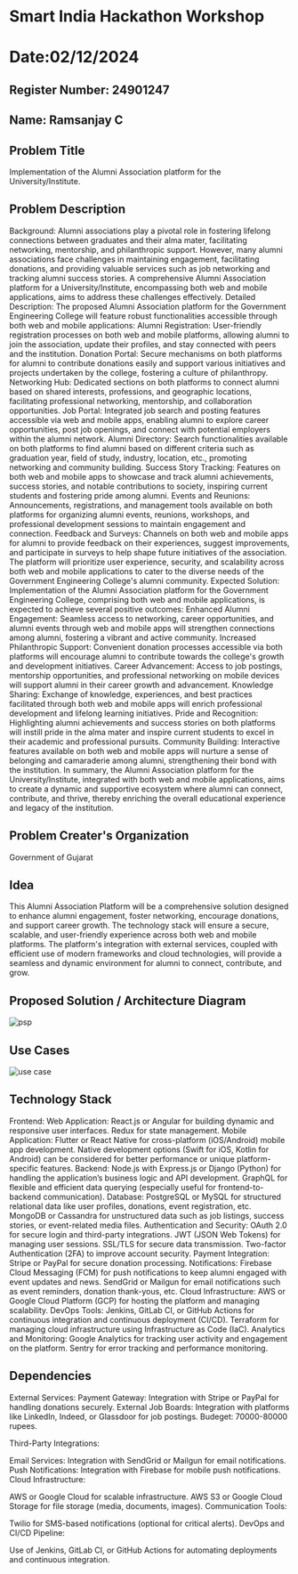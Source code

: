 # Smart India Hackathon Workshop
# Date:02/12/2024
## Register Number: 24901247
## Name: Ramsanjay C
## Problem Title
Implementation of the Alumni Association platform for the University/Institute.
## Problem Description
Background: Alumni associations play a pivotal role in fostering lifelong connections between graduates and their alma mater, facilitating networking, mentorship, and philanthropic support. However, many alumni associations face challenges in maintaining engagement, facilitating donations, and providing valuable services such as job networking and tracking alumni success stories. A comprehensive Alumni Association platform for a University/Institute, encompassing both web and mobile applications, aims to address these challenges effectively. Detailed Description: The proposed Alumni Association platform for the Government Engineering College will feature robust functionalities accessible through both web and mobile applications: Alumni Registration: User-friendly registration processes on both web and mobile platforms, allowing alumni to join the association, update their profiles, and stay connected with peers and the institution. Donation Portal: Secure mechanisms on both platforms for alumni to contribute donations easily and support various initiatives and projects undertaken by the college, fostering a culture of philanthropy. Networking Hub: Dedicated sections on both platforms to connect alumni based on shared interests, professions, and geographic locations, facilitating professional networking, mentorship, and collaboration opportunities. Job Portal: Integrated job search and posting features accessible via web and mobile apps, enabling alumni to explore career opportunities, post job openings, and connect with potential employers within the alumni network. Alumni Directory: Search functionalities available on both platforms to find alumni based on different criteria such as graduation year, field of study, industry, location, etc., promoting networking and community building. Success Story Tracking: Features on both web and mobile apps to showcase and track alumni achievements, success stories, and notable contributions to society, inspiring current students and fostering pride among alumni. Events and Reunions: Announcements, registrations, and management tools available on both platforms for organizing alumni events, reunions, workshops, and professional development sessions to maintain engagement and connection. Feedback and Surveys: Channels on both web and mobile apps for alumni to provide feedback on their experiences, suggest improvements, and participate in surveys to help shape future initiatives of the association. The platform will prioritize user experience, security, and scalability across both web and mobile applications to cater to the diverse needs of the Government Engineering College's alumni community. Expected Solution: Implementation of the Alumni Association platform for the Government Engineering College, comprising both web and mobile applications, is expected to achieve several positive outcomes: Enhanced Alumni Engagement: Seamless access to networking, career opportunities, and alumni events through web and mobile apps will strengthen connections among alumni, fostering a vibrant and active community. Increased Philanthropic Support: Convenient donation processes accessible via both platforms will encourage alumni to contribute towards the college's growth and development initiatives. Career Advancement: Access to job postings, mentorship opportunities, and professional networking on mobile devices will support alumni in their career growth and advancement. Knowledge Sharing: Exchange of knowledge, experiences, and best practices facilitated through both web and mobile apps will enrich professional development and lifelong learning initiatives. Pride and Recognition: Highlighting alumni achievements and success stories on both platforms will instill pride in the alma mater and inspire current students to excel in their academic and professional pursuits. Community Building: Interactive features available on both web and mobile apps will nurture a sense of belonging and camaraderie among alumni, strengthening their bond with the institution. In summary, the Alumni Association platform for the University/Institute, integrated with both web and mobile applications, aims to create a dynamic and supportive ecosystem where alumni can connect, contribute, and thrive, thereby enriching the overall educational experience and legacy of the institution.
## Problem Creater's Organization
Government of Gujarat
## Idea
This Alumni Association Platform will be a comprehensive solution designed to enhance alumni engagement, foster networking, encourage donations, and support career growth. The technology stack will ensure a secure, scalable, and user-friendly experience across both web and mobile platforms. The platform's integration with external services, coupled with efficient use of modern frameworks and cloud technologies, will provide a seamless and dynamic environment for alumni to connect, contribute, and grow.


## Proposed Solution / Architecture Diagram
![psp](https://github.com/user-attachments/assets/725aefec-d40d-44eb-9f1c-c2df7dcd93c3)


## Use Cases
![use case](https://github.com/user-attachments/assets/49ccb993-f047-4b53-8823-6c6f5e2252df)

## Technology Stack

Frontend:
Web Application:
React.js or Angular for building dynamic and responsive user interfaces.
Redux for state management.
Mobile Application:
Flutter or React Native for cross-platform (iOS/Android) mobile app development.
Native development options (Swift for iOS, Kotlin for Android) can be considered for better performance or unique platform-specific features.
Backend:
Node.js with Express.js or Django (Python) for handling the application’s business logic and API development.
GraphQL for flexible and efficient data querying (especially useful for frontend-to-backend communication).
Database:
PostgreSQL or MySQL for structured relational data like user profiles, donations, event registration, etc.
MongoDB or Cassandra for unstructured data such as job listings, success stories, or event-related media files.
Authentication and Security:
OAuth 2.0 for secure login and third-party integrations.
JWT (JSON Web Tokens) for managing user sessions.
SSL/TLS for secure data transmission.
Two-factor Authentication (2FA) to improve account security.
Payment Integration:
Stripe or PayPal for secure donation processing.
Notifications:
Firebase Cloud Messaging (FCM) for push notifications to keep alumni engaged with event updates and news.
SendGrid or Mailgun for email notifications such as event reminders, donation thank-yous, etc.
Cloud Infrastructure:
AWS or Google Cloud Platform (GCP) for hosting the platform and managing scalability.
DevOps Tools:
Jenkins, GitLab CI, or GitHub Actions for continuous integration and continuous deployment (CI/CD).
Terraform for managing cloud infrastructure using Infrastructure as Code (IaC).
Analytics and Monitoring:
Google Analytics for tracking user activity and engagement on the platform.
Sentry for error tracking and performance monitoring.


## Dependencies
External Services:
Payment Gateway: Integration with Stripe or PayPal for handling donations securely.
External Job Boards: Integration with platforms like LinkedIn, Indeed, or Glassdoor for job postings.
Budeget:
          70000-80000 rupees.
          
Third-Party Integrations:

Email Services: Integration with SendGrid or Mailgun for email notifications.
Push Notifications: Integration with Firebase for mobile push notifications.
Cloud Infrastructure:

AWS or Google Cloud for scalable infrastructure.
AWS S3 or Google Cloud Storage for file storage (media, documents, images).
Communication Tools:

Twilio for SMS-based notifications (optional for critical alerts).
DevOps and CI/CD Pipeline:

Use of Jenkins, GitLab CI, or GitHub Actions for automating deployments and continuous integration.


